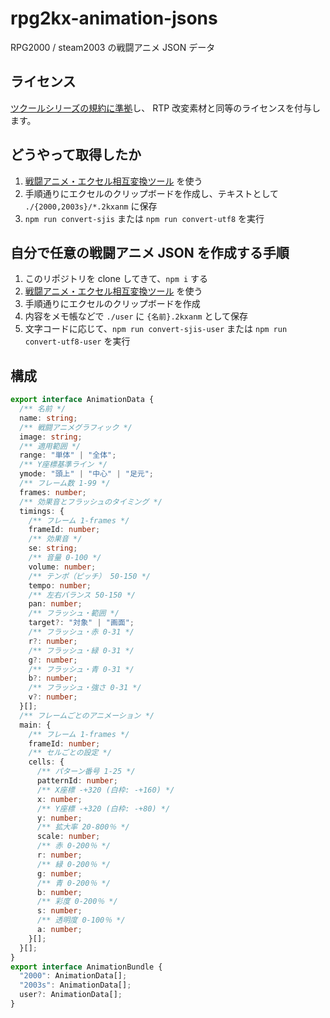 # rpg2kx-animation-jsons

RPG2000 / steam2003 の戦闘アニメ JSON データ

## ライセンス

[ツクールシリーズの規約に準拠](https://tkool.jp/support/)し、
RTP 改変素材と同等のライセンスを付与します。

## どうやって取得したか

1. [戦闘アニメ・エクセル相互変換ツール](https://fermiumbay13.hatenablog.com/entry/2017/12/04/221051) を使う
2. 手順通りにエクセルのクリップボードを作成し、テキストとして `./{2000,2003s}/*.2kxanm` に保存
3. `npm run convert-sjis` または `npm run convert-utf8` を実行

## 自分で任意の戦闘アニメ JSON を作成する手順

1. このリポジトリを clone してきて、`npm i` する
2. [戦闘アニメ・エクセル相互変換ツール](https://fermiumbay13.hatenablog.com/entry/2017/12/04/221051) を使う
3. 手順通りにエクセルのクリップボードを作成
4. 内容をメモ帳などで `./user` に `{名前}.2kxanm` として保存
5. 文字コードに応じて、`npm run convert-sjis-user` または `npm run convert-utf8-user` を実行

## 構成

```ts
export interface AnimationData {
  /** 名前 */
  name: string;
  /** 戦闘アニメグラフィック */
  image: string;
  /** 適用範囲 */
  range: "単体" | "全体";
  /** Y座標基準ライン */
  ymode: "頭上" | "中心" | "足元";
  /** フレーム数 1-99 */
  frames: number;
  /** 効果音とフラッシュのタイミング */
  timings: {
    /** フレーム 1-frames */
    frameId: number;
    /** 効果音 */
    se: string;
    /** 音量 0-100 */
    volume: number;
    /** テンポ（ピッチ） 50-150 */
    tempo: number;
    /** 左右バランス 50-150 */
    pan: number;
    /** フラッシュ・範囲 */
    target?: "対象" | "画面";
    /** フラッシュ・赤 0-31 */
    r?: number;
    /** フラッシュ・緑 0-31 */
    g?: number;
    /** フラッシュ・青 0-31 */
    b?: number;
    /** フラッシュ・強さ 0-31 */
    v?: number;
  }[];
  /** フレームごとのアニメーション */
  main: {
    /** フレーム 1-frames */
    frameId: number;
    /** セルごとの設定 */
    cells: {
      /** パターン番号 1-25 */
      patternId: number;
      /** X座標 -+320 (白枠: -+160) */
      x: number;
      /** Y座標 -+320 (白枠: -+80) */
      y: number;
      /** 拡大率 20-800％ */
      scale: number;
      /** 赤 0-200％ */
      r: number;
      /** 緑 0-200％ */
      g: number;
      /** 青 0-200％ */
      b: number;
      /** 彩度 0-200％ */
      s: number;
      /** 透明度 0-100％ */
      a: number;
    }[];
  }[];
}
export interface AnimationBundle {
  "2000": AnimationData[];
  "2003s": AnimationData[];
  user?: AnimationData[];
}
```
